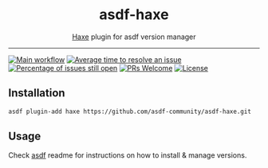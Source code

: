 <div align="center">
<h1>asdf-haxe</h1>
<span><a href="https://haxe.org">Haxe</a> plugin for asdf version manager</span>
</div>
<hr />

[![Main workflow](https://github.com/asdf-community/asdf-haxe/workflows/Main%20workflow/badge.svg)](https://github.com/asdf-community/asdf-haxe/actions)
[![Average time to resolve an issue](https://isitmaintained.com/badge/resolution/asdf-community/asdf-haxe.svg)](https://isitmaintained.com/project/asdf-community/asdf-haxe "Average time to resolve an issue")
[![Percentage of issues still open](https://isitmaintained.com/badge/open/asdf-community/asdf-haxe.svg)](https://isitmaintained.com/project/asdf-community/asdf-haxe "Percentage of issues still open")
[![PRs Welcome](https://img.shields.io/badge/PRs-welcome-brightgreen.svg)](http://makeapullrequest.com)
[![License](https://img.shields.io/github/license/asdf-community/asdf-haxe?color=brightgreen)](https://github.com/asdf-community/asdf-haxe/blob/master/LICENSE)

## Installation

```bash
asdf plugin-add haxe https://github.com/asdf-community/asdf-haxe.git
```

## Usage

Check [asdf](https://github.com/asdf-vm/asdf) readme for instructions on how to
install & manage versions.
